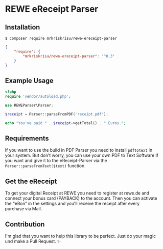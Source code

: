 # REWE eReceipt Parser

## Installation

```
$ composer require mrkriskrisu/rewe-ereceipt-parser
```

```json
{
    "require": {
        "mrkriskrisu/rewe-ereceipt-parser": "^0.3"
    }
}
```

## Example Usage
```php
<?php
require 'vendor/autoload.php';

use REWEParser\Parser;

$receipt = Parser::parseFromPDF('receipt.pdf');

echo "You've paid " . $receipt->getTotal() . " Euros.";
```

## Requirements
If you want to use the build in PDF Parser you need to install ``pdftotext`` in your system. 
But don't worry, you can use your own PDF to Text Software if you want and give it to 
the eReceipt-Parser via the ``Parser::parseFromText($text)`` function.

## Get the eReceipt
To get your digital Receipt at REWE you need to register at rewe.de and connect your 
bonus card (PAYBACK) to the account. Then you can activate the "eBon" in the settings 
and you'll receive the receipt after every purchase via Mail.

## Contribution
I'm glad that you want to help this library to be perfect. 
Just do your magic und make a Pull Request. ✨
